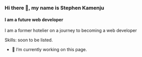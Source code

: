 ### Hi there 👋, my name is Stephen Kamenju
#### I am a future web developer
I am a former hotelier on a journey to becoming a web developer

Skills: soon to be listed.

- 🔭 I’m currently working on this page. 




